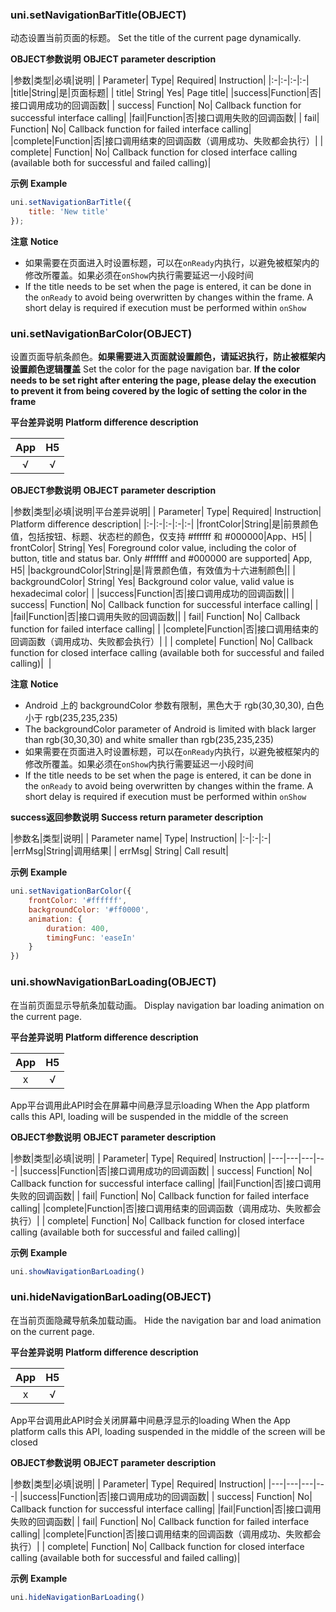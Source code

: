 ### uni.setNavigationBarTitle(OBJECT)

动态设置当前页面的标题。
Set the title of the current page dynamically.

**OBJECT参数说明**
**OBJECT parameter description**

|参数|类型|必填|说明|
| Parameter| Type| Required| Instruction|
|:-|:-|:-|:-|
|title|String|是|页面标题|
| title| String| Yes| Page title|
|success|Function|否|接口调用成功的回调函数|
| success| Function| No| Callback function for successful interface calling|
|fail|Function|否|接口调用失败的回调函数|
| fail| Function| No| Callback function for failed interface calling|
|complete|Function|否|接口调用结束的回调函数（调用成功、失败都会执行）|
| complete| Function| No| Callback function for closed interface calling (available both for successful and failed calling)|

**示例**
**Example**

```javascript
uni.setNavigationBarTitle({
	title: 'New title'
});
```

**注意**
**Notice**

- 如果需要在页面进入时设置标题，可以在`onReady`内执行，以避免被框架内的修改所覆盖。如果必须在`onShow`内执行需要延迟一小段时间
- If the title needs to be set when the page is entered, it can be done in the `onReady` to avoid being overwritten by changes within the frame. A short delay is required if execution must be performed within `onShow`


### uni.setNavigationBarColor(OBJECT)

设置页面导航条颜色。**如果需要进入页面就设置颜色，请延迟执行，防止被框架内设置颜色逻辑覆盖**
Set the color for the page navigation bar. **If the color needs to be set right after entering the page, please delay the execution to prevent it from being covered by the logic of setting the color in the frame**

**平台差异说明**
**Platform difference description**

|App|H5|
|:-:|:-:|
|√|√|

**OBJECT参数说明**
**OBJECT parameter description**

|参数|类型|必填|说明|平台差异说明|
| Parameter| Type| Required| Instruction| Platform difference description|
|:-|:-|:-|:-|:-|
|frontColor|String|是|前景颜色值，包括按钮、标题、状态栏的颜色，仅支持 #ffffff 和 #000000|App、H5|
| frontColor| String| Yes| Foreground color value, including the color of button, title and status bar. Only #ffffff and #000000 are supported| App, H5|
|backgroundColor|String|是|背景颜色值，有效值为十六进制颜色||
| backgroundColor| String| Yes| Background color value, valid value is hexadecimal color| |
|success|Function|否|接口调用成功的回调函数||
| success| Function| No| Callback function for successful interface calling| |
|fail|Function|否|接口调用失败的回调函数||
| fail| Function| No| Callback function for failed interface calling| |
|complete|Function|否|接口调用结束的回调函数（调用成功、失败都会执行）|&nbsp;|
| complete| Function| No| Callback function for closed interface calling (available both for successful and failed calling)|  |

**注意**
**Notice**
- Android 上的 backgroundColor 参数有限制，黑色大于 rgb(30,30,30), 白色小于 rgb(235,235,235)
- The backgroundColor parameter of Android is limited with black larger than rgb(30,30,30) and white smaller than rgb(235,235,235)
- 如果需要在页面进入时设置标题，可以在`onReady`内执行，以避免被框架内的修改所覆盖。如果必须在`onShow`内执行需要延迟一小段时间
- If the title needs to be set when the page is entered, it can be done in the `onReady` to avoid being overwritten by changes within the frame. A short delay is required if execution must be performed within `onShow`


**success返回参数说明**
**Success return parameter description**

|参数名|类型|说明|
| Parameter name| Type| Instruction|
|:-|:-|:-|
|errMsg|String|调用结果|
| errMsg| String| Call result|

**示例**
**Example**

```javascript
uni.setNavigationBarColor({
    frontColor: '#ffffff',
    backgroundColor: '#ff0000',
    animation: {
        duration: 400,
        timingFunc: 'easeIn'
    }
})
```

### uni.showNavigationBarLoading(OBJECT)

在当前页面显示导航条加载动画。
Display navigation bar loading animation on the current page.

**平台差异说明**
**Platform difference description**

|App|H5|
|:-:|:-:|
|x|√|

App平台调用此API时会在屏幕中间悬浮显示loading
When the App platform calls this API, loading will be suspended in the middle of the screen

**OBJECT参数说明**
**OBJECT parameter description**

|参数|类型|必填|说明|
| Parameter| Type| Required| Instruction|
|---|---|---|---|
|success|Function|否|接口调用成功的回调函数|
| success| Function| No| Callback function for successful interface calling|
|fail|Function|否|接口调用失败的回调函数|
| fail| Function| No| Callback function for failed interface calling|
|complete|Function|否|接口调用结束的回调函数（调用成功、失败都会执行）|
| complete| Function| No| Callback function for closed interface calling (available both for successful and failed calling)|

**示例**
**Example**

```javascript
uni.showNavigationBarLoading()
```

### uni.hideNavigationBarLoading(OBJECT)

在当前页面隐藏导航条加载动画。
Hide the navigation bar and load animation on the current page.

**平台差异说明**
**Platform difference description**

|App|H5|
|:-:|:-:|
|x|√|

App平台调用此API时会关闭屏幕中间悬浮显示的loading
When the App platform calls this API, loading suspended in the middle of the screen will be closed

**OBJECT参数说明**
**OBJECT parameter description**

|参数|类型|必填|说明|
| Parameter| Type| Required| Instruction|
|---|---|---|---|
|success|Function|否|接口调用成功的回调函数|
| success| Function| No| Callback function for successful interface calling|
|fail|Function|否|接口调用失败的回调函数|
| fail| Function| No| Callback function for failed interface calling|
|complete|Function|否|接口调用结束的回调函数（调用成功、失败都会执行）|
| complete| Function| No| Callback function for closed interface calling (available both for successful and failed calling)|

**示例**
**Example**

```javascript
uni.hideNavigationBarLoading()
```
